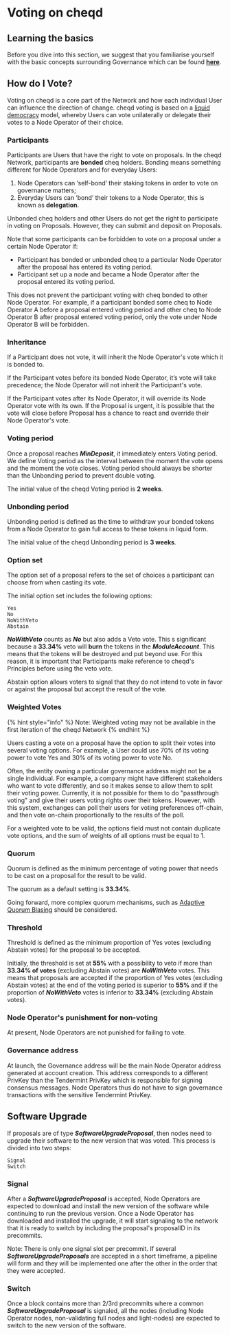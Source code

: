 # Voting on cheqd

## Learning the basics

Before you dive into this section, we suggest that you familiarise yourself with the basic concepts surrounding Governance which can be found [**here**](https://docs.cheqd.io/governance/contributing/learning-the-basics).

## How do I Vote?

Voting on cheqd is a core part of the Network and how each individual User can influence the direction of change. cheqd voting is based on a [liquid democracy](https://en.wikipedia.org/wiki/Liquid_democracy) model, whereby Users can vote unilaterally or delegate their votes to a Node Operator of their choice.

### Participants

Participants are Users that have the right to vote on proposals. In the cheqd Network, participants are **bonded** cheq holders. Bonding means something different for Node Operators and for everyday Users:

1. Node Operators can ‘self-bond’ their staking tokens in order to vote on governance matters;
2. Everyday Users can ‘bond’ their tokens to a Node Operator, this is known as **delegation**. 

Unbonded cheq holders and other Users do not get the right to participate in voting on Proposals. However, they can submit and deposit on Proposals.

Note that some participants can be forbidden to vote on a proposal under a certain Node Operator if:

* Participant has bonded or unbonded cheq to a particular Node Operator after the proposal has entered its voting period.
* Participant set up a node and became a Node Operator after the proposal entered its voting period.

This does not prevent the participant voting with cheq bonded to other Node Operator. For example, if a participant bonded some cheq to Node Operator A before a proposal entered voting period and other cheq to Node Operator B after proposal entered voting period, only the vote under Node Operator B will be forbidden.

### Inheritance

If a Participant does not vote, it will inherit the Node Operator's vote which it is bonded to.

If the Participant votes before its bonded Node Operator, it’s vote will take precedence; the Node Operator will not inherit the Participant's vote.

If the Participant votes after its Node Operator, it will override its Node Operator vote with its own. If the Proposal is urgent, it is possible that the vote will close before Proposal has a chance to react and override their Node Operator's vote.

### Voting period

Once a proposal reaches _**MinDeposit**_, it immediately enters Voting period. We define Voting period as the interval between the moment the vote opens and the moment the vote closes. Voting period should always be shorter than the Unbonding period to prevent double voting.

The initial value of the cheqd Voting period is **2 weeks**.

### Unbonding period

Unbonding period is defined as the time to withdraw your bonded tokens from a Node Operator to gain full access to these tokens in liquid form.

The initial value of the cheqd Unbonding period is **3 weeks**.

### Option set

The option set of a proposal refers to the set of choices a participant can choose from when casting its vote.

The initial option set includes the following options:

```text
Yes
No
NoWithVeto
Abstain
```

_**NoWithVeto**_ counts as _**No**_ but also adds a Veto vote. This s significant because a **33.34%** veto will **burn** the tokens in the _**ModuleAccount**_. This means that the tokens will be destroyed and put beyond use. For this reason, it is important that Participants make reference to cheqd's Principles before using the veto vote.

Abstain option allows voters to signal that they do not intend to vote in favor or against the proposal but accept the result of the vote.

### Weighted Votes

{% hint style="info" %}
Note: Weighted voting may not be available in the first iteration of the cheqd Network
{% endhint %}

Users casting a vote on a proposal have the option to split their votes into several voting options. For example, a User could use 70% of its voting power to vote Yes and 30% of its voting power to vote No.

Often, the entity owning a particular governance address might not be a single individual. For example, a company might have different stakeholders who want to vote differently, and so it makes sense to allow them to split their voting power. Currently, it is not possible for them to do "passthrough voting" and give their users voting rights over their tokens. However, with this system, exchanges can poll their users for voting preferences off-chain, and then vote on-chain proportionally to the results of the poll.

For a weighted vote to be valid, the options field must not contain duplicate vote options, and the sum of weights of all options must be equal to 1.

### Quorum

Quorum is defined as the minimum percentage of voting power that needs to be cast on a proposal for the result to be valid.

The quorum as a default setting is **33.34%**.

Going forward, more complex quorum mechanisms, such as [Adaptive Quorum Biasing](https://wiki.polkadot.network/docs/learn-governance) should be considered.

### Threshold

Threshold is defined as the minimum proportion of Yes votes \(excluding Abstain votes\) for the proposal to be accepted.

Initially, the threshold is set at **55%** with a possibility to veto if more than **33.34% of votes** \(excluding Abstain votes\) are _**NoWithVeto**_ votes. This means that proposals are accepted if the proportion of Yes votes \(excluding Abstain votes\) at the end of the voting period is superior to **55%** and if the proportion of _**NoWithVeto**_ votes is inferior to **33.34%** \(excluding Abstain votes\).

### Node Operator's punishment for non-voting

At present, Node Operators are not punished for failing to vote.

### Governance address

At launch, the Governance address will be the main Node Operator address generated at account creation. This address corresponds to a different PrivKey than the Tendermint PrivKey which is responsible for signing consensus messages. Node Operators thus do not have to sign governance transactions with the sensitive Tendermint PrivKey.

## Software Upgrade

If proposals are of type _**SoftwareUpgradeProposal**_, then nodes need to upgrade their software to the new version that was voted. This process is divided into two steps:

```text
Signal
Switch
```

### Signal

After a _**SoftwareUpgradeProposal**_ is accepted, Node Operators are expected to download and install the new version of the software while continuing to run the previous version. Once a Node Operator has downloaded and installed the upgrade, it will start signaling to the network that it is ready to switch by including the proposal's proposalID in its precommits.

Note: There is only one signal slot per precommit. If several _**SoftwareUpgradeProposals**_ are accepted in a short timeframe, a pipeline will form and they will be implemented one after the other in the order that they were accepted.

### Switch

Once a block contains more than 2/3rd precommits where a common _**SoftwareUpgradeProposal**_ is signaled, all the nodes \(including Node Operator nodes, non-validating full nodes and light-nodes\) are expected to switch to the new version of the software.


